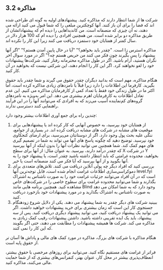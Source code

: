 ## 3.2 مذاکره

شرکت ها از شما انتظار دارند که مذاکره کنید. پیشنهادهای اولیه به گونه ای طراحی شده اند که فضا را برای آن باز کنند. آنها کوچکترین مبلغی را که شما قبول می کنید ارائه می دهند، نه آن چیزی که منصفانه است. من کاندیداهایی را دیده ام که پیشنهاداتشان از طریق مذاکره دو برابر شده است. من همچنین افرادی را دیده ام که 100 هزار دلار در سال کمتر از همتایان خود دستمزد دریافت می کنند زیرا این کار را نکرده اند.

مذاکره استرس زا است. "چقدر باید بخواهم؟" "آیا در حال پایین آمدن هستم؟" "اگر آنها پیشنهاد را پس بگیرند چون فکر می کنند من حریص هستم چه؟" اگر در مورد سوال آخر نگران هستید، آرام باشید. اگر در طول مذاکره محترمانه رفتار کنید، شرکت‌ها پیشنهادات خود را لغو نخواهند کرد. اگر این کار را انجام دهند، این شرکتی نیست که بخواهید در آن کار کنید.

هنگام مذاکره، مهم است که بدانید دیگران چقدر حقوق می گیرند و شما چقدر باید حقوق بگیرید. کارفرما این اطلاعات را دارد زیرا قبلاً با نامزدهای زیادی مذاکره کرده است، اما اکثر ما در طول زندگی خود فقط با تعداد کمی از کارفرمایان مذاکره می کنیم. این عدم تعادل اطلاعات به کارفرمایان اهرم بیشتری می دهد. این امر به‌ویژه به نامزدهای گروه‌های کم‌نماینده آسیب می‌زند که به افرادی که می‌توانند آنها را در این فرآیند راهنمایی کنند دسترسی ندارند.

چندین راه برای جمع آوری اطلاعات بیشتر وجود دارد:

1. از همتایان خود بپرسید، به خصوص آنهایی که کار کرده اند یا پیشنهادهایی برای موقعیت های مشابه در شرکت های مشابه دریافت کرده اند. در بسیاری از جوامع، ننگی علیه بحث پول وجود دارد. اگر از دوستانتان می‌پرسید، برای ارضای کنجکاوی خود نپرسید. توضیح دهید که چگونه پاسخ های آنها می تواند به شما در تصمیم گیری های مهم کمک کند. شما همچنین می توانید نظرات آنها را بدون اینکه از آنها بپرسید که چقدر درآمد دارند، بپرسید. به عنوان مثال: از آنها برای سطح X در شرکت Y بخواهید، محدوده غرامتی که باید انتظار داشته باشید چقدر است، یا پیشنهاد خود را به آنها بگویید و از آنها بپرسید که آیا فکر می کنند منصفانه است یا خیر.
2. بررسی کنید که افراد دیگر چه پولی آنلاین دریافت می کنند. تلاش‌های متعددی برای دموکراسی‌سازی اطلاعات غرامت انجام شده است، قابل توجه‌ترین آنها level.fyi است که در آن افراد می‌توانند جزئیات غرامت خود را به صورت ناشناس به اشتراک بگذارند و شما می‌توانید محدوده غرامت برای سطوح خاصی را در شرکت‌های خاص مشاهده کنید. همچنین برنامه هایی مانند Blind وجود دارد که به شما امکان می دهد به صورت ناشناس به اشتراک بگذارید و در مورد پیشنهادات خود بازخورد دریافت کنید.
3. ببینید شرکت های دیگر چقدر به شما پیشنهاد می دهند. یکی از دلایل شروع زودهنگام جستجوی کار این است که زمان بیشتری برای خرید پیشنهادات خواهید داشت. اگر می توانید یک پیشنهاد دریافت کنید، می توانید پیشنهاد دیگری دریافت کنید. پس از سه پیشنهاد، باید یک ایده تقریبی داشته باشید. داشتن پیشنهادات رقیب کمک زیادی به مذاکره می کند. شرکت ها همیشه پیشنهادات را مطابقت می دهند، حتی اگر بگویند که این کار را نمی کنند.

هنگام مذاکره با شرکت های بزرگ، مذاکره در مورد کمک های مالی و پاداش ها آسان تر از حقوق پایه است.

فراتر از غرامت های مستقیم نگاه کنید. می‌توانید برای روزهای مرخصی با حقوق بیشتر، انعطاف‌پذیری بیشتر در محل کار، عنوان بهتر، کنفرانس‌های بیشتری که از شما حمایت مالی می‌کنند، مذاکره کنید.